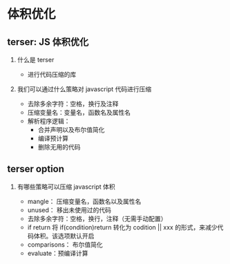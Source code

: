 # 体积优化

## terser: JS 体积优化

1. 什么是 terser

   - 进行代码压缩的库

2. 我们可以通过什么策略对 javascript 代码进行压缩

   - 去除多余字符：空格，换行及注释
   - 压缩变量名：变量名，函数名及属性名
   - 解析程序逻辑：
     - 合并声明以及布尔值简化
     - 编译预计算
     - 删除无用的代码

## terser option

1. 有哪些策略可以压缩 javascript 体积

   - mangle： 压缩变量名，函数名以及属性名
   - unused： 移出未使用过的代码
   - 去除多余字符：空格，换行，注释（无需手动配置）
   - if return 将 if(condition)return 转化为 codition || xxx 的形式，来减少代码体积。该选项默认开启
   - comparisons： 布尔值简化
   - evaluate：预编译计算
